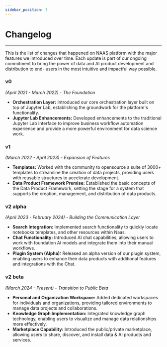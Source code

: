 ```yaml
---
sidebar_position: 7
---
```


# Changelog
---

This is the list of changes that happened on NAAS platform with the major features we introduced over time. Each update is part of our ongoing commitment to bring the power of data and AI product development and distribution to end- users in the most intuitive and impactful way possible.

### v0 
*(April 2021 - March 2022) - The Foundation*
- **Orchestration Layer:** Introduced our core orchestration layer built on top of Jupyter Lab, establishing the groundwork for the platform's functionality.
- **Jupyter Lab Enhancements:** Developed enhancements to the traditional Jupyter Lab interface to improve business workflow automation experience and provide a more powerful environment for data science work.

### v1 
*(March 2022 - April 2023) - Expansion of Features*
- **Templates:** Worked with the community to opensource a suite of 3000+ templates to streamline the creation of data projects, providing users with reusable structures to accelerate development.
- **Data Product Framework Premise:** Established the basic concepts of the Data Product Framework, setting the stage for a system that supports the creation, management, and distribution of data products.

### v2 alpha 
*(April 2023 - February 2024) - Building the Communication Layer*
- **Search Integration:** Implemented search functionality to quickly locate notebooks templates, and other resources within Naas.
- **Chat Functionality:** Introduced AI chat capabilities, allowing users to work with foundation AI models and integrate them into their manual workflows. 
- **Plugin System (Alpha):** Released an alpha version of our plugin system, enabling users to enhance their data products with additional features and integrations with the Chat.

### v2 beta 
*(March 2024 - Present) - Transition to Public Beta*
- **Personal and Organization Workspace:** Added dedicated workspaces for individuals and organizations, providing tailored environments to manage data projects and collaborations.
- **Knowledge Graph Implementation:** Integrated knowledge graph technology, enabling users to visualize and manage data relationships more effectively.
- **Marketplace Capability:** Introduced the public/private marketplace, allowing users to share, discover, and install data & AI products and services.

